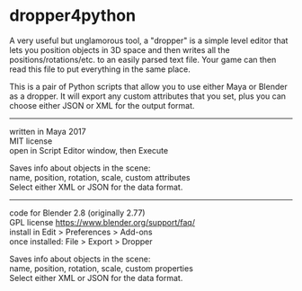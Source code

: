 # dropper4python

A very useful but unglamorous tool, a "dropper" is a simple level editor that lets you position objects in 3D space and then writes all the positions/rotations/etc. to an easily parsed text file. Your game can then read this file to put everything in the same place.

This is a pair of Python scripts that allow you to use either Maya or Blender as a dropper. It will export any custom attributes that you set, plus you can choose either JSON or XML for the output format.

---

written in Maya 2017
<br>MIT license
<br>open in Script Editor window, then Execute

Saves info about objects in the scene:
<br>name, position, rotation, scale, custom attributes
<br>Select either XML or JSON for the data format. 

---

code for Blender 2.8 (originally 2.77)
<br>GPL license https://www.blender.org/support/faq/
<br>install in Edit > Preferences > Add-ons
<br>once installed: File > Export > Dropper

Saves info about objects in the scene:
<br>name, position, rotation, scale, custom properties
<br>Select either XML or JSON for the data format. 
